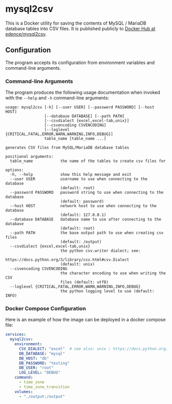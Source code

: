 # mysql2csv

This is a Docker utility for saving the contents of MySQL / MariaDB database
tables into CSV files. It is published publicly to
[Docker Hub at edence/mysql2csv](https://hub.docker.com/r/edence/mysql2csv).

## Configuration

The program accepts its configuration from environment variables and
command-line arguments.

### Command-line Arguments

The program produces the following usage documentation when invoked with the
`--help` and `-h` command-line arguments:

```
usage: mysql2csv [-h] [--user USER] [--password PASSWORD] [--host HOST]
                 [--database DATABASE] [--path PATH]
                 [--csvdialect {excel,excel-tab,unix}]
                 [--csvencoding CSVENCODING]
                 [--loglevel {CRITICAL,FATAL,ERROR,WARN,WARNING,INFO,DEBUG}]
                 table_name [table_name ...]

generates CSV files from MySQL/MariaDB database tables

positional arguments:
  table_name            the name of the tables to create csv files for

options:
  -h, --help            show this help message and exit
  --user USER           username to use when connecting to the database
                        (default: root)
  --password PASSWORD   password string to use when connecting to the database
                        (default: password)
  --host HOST           network host to use when connecting to the database
                        (default: 127.0.0.1)
  --database DATABASE   database name to use after connecting to the database
                        (default: root)
  --path PATH           the base output path to use when creating csv files
                        (default: /output)
  --csvdialect {excel,excel-tab,unix}
                        the python csv.writer dialect; see:
                        https://docs.python.org/3/library/csv.html#csv.Dialect
                        (default: unix)
  --csvencoding CSVENCODING
                        the character encoding to use when writing the CSV
                        files (default: utf8)
  --loglevel {CRITICAL,FATAL,ERROR,WARN,WARNING,INFO,DEBUG}
                        the python logging level to use (default: INFO)
```

### Docker Compose Configuration

Here is an example of how the image can be deployed in a docker compose file:

```yaml
services:
  mysql2csv:
    environment:
      CSV_DIALECT: "excel"  # see also: unix ; https://docs.python.org/3/library/csv.html
      DB_DATABASE: "mysql"
      DB_HOST: "db"
      DB_PASSWORD: "testing"
      DB_USER: "root"
      LOG_LEVEL: "DEBUG"
    command:
      - time_zone
      - time_zone_transition
    volumes:
      - "./output:/output"
```